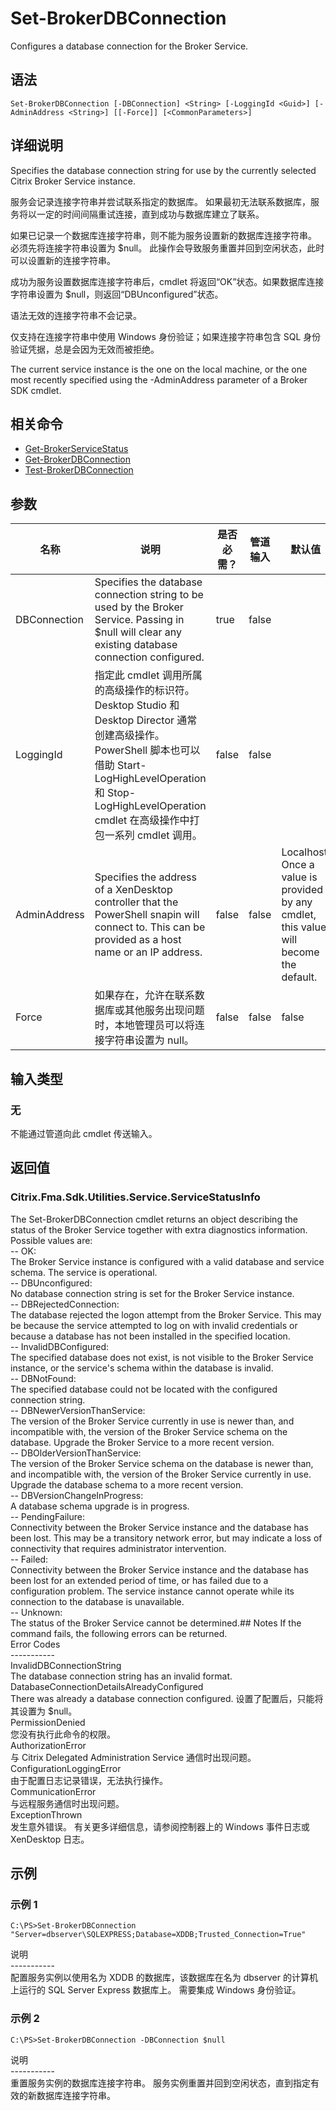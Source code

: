 # Set-BrokerDBConnection

Configures a database connection for the Broker Service.

## 语法

    Set-BrokerDBConnection [-DBConnection] <String> [-LoggingId <Guid>] [-AdminAddress <String>] [[-Force]] [<CommonParameters>]
    

## 详细说明

Specifies the database connection string for use by the currently selected Citrix Broker Service instance.

服务会记录连接字符串并尝试联系指定的数据库。 如果最初无法联系数据库，服务将以一定的时间间隔重试连接，直到成功与数据库建立了联系。

如果已记录一个数据库连接字符串，则不能为服务设置新的数据库连接字符串。 必须先将连接字符串设置为 $null。 此操作会导致服务重置并回到空闲状态，此时可以设置新的连接字符串。

成功为服务设置数据库连接字符串后，cmdlet 将返回“OK”状态。如果数据库连接字符串设置为 $null，则返回“DBUnconfigured”状态。

语法无效的连接字符串不会记录。

仅支持在连接字符串中使用 Windows 身份验证；如果连接字符串包含 SQL 身份验证凭据，总是会因为无效而被拒绝。

The current service instance is the one on the local machine, or the one most recently specified using the -AdminAddress parameter of a Broker SDK cmdlet.

## 相关命令

- [Get-BrokerServiceStatus](Get-BrokerServiceStatus.html)
- [Get-BrokerDBConnection](Get-BrokerDBConnection.html)
- [Test-BrokerDBConnection](Test-BrokerDBConnection.html)

## 参数

| 名称           | 说明                                                                                                                                                                              | 是否必需？ | 管道输入  | 默认值                                                                                    |
| ------------ | ------------------------------------------------------------------------------------------------------------------------------------------------------------------------------- | ----- | ----- | -------------------------------------------------------------------------------------- |
| DBConnection | Specifies the database connection string to be used by the Broker Service. Passing in $null will clear any existing database connection configured.                             | true  | false |                                                                                        |
| LoggingId    | 指定此 cmdlet 调用所属的高级操作的标识符。 Desktop Studio 和 Desktop Director 通常创建高级操作。 PowerShell 脚本也可以借助 Start-LogHighLevelOperation 和 Stop-LogHighLevelOperation cmdlet 在高级操作中打包一系列 cmdlet 调用。 | false | false |                                                                                        |
| AdminAddress | Specifies the address of a XenDesktop controller that the PowerShell snapin will connect to. This can be provided as a host name or an IP address.                              | false | false | Localhost. Once a value is provided by any cmdlet, this value will become the default. |
| Force        | 如果存在，允许在联系数据库或其他服务出现问题时，本地管理员可以将连接字符串设置为 null。                                                                                                                                  | false | false | false                                                                                  |

## 输入类型

### 无

不能通过管道向此 cmdlet 传送输入。

## 返回值

### Citrix.Fma.Sdk.Utilities.Service.ServiceStatusInfo

The Set-BrokerDBConnection cmdlet returns an object describing the status of the Broker Service together with extra diagnostics information. Possible values are:  
-- OK:  
The Broker Service instance is configured with a valid database and service schema. The service is operational.  
-- DBUnconfigured:  
No database connection string is set for the Broker Service instance.  
-- DBRejectedConnection:  
The database rejected the logon attempt from the Broker Service. This may be because the service attempted to log on with invalid credentials or because a database has not been installed in the specified location.  
-- InvalidDBConfigured:  
The specified database does not exist, is not visible to the Broker Service instance, or the service's schema within the database is invalid.  
-- DBNotFound:  
The specified database could not be located with the configured connection string.  
-- DBNewerVersionThanService:  
The version of the Broker Service currently in use is newer than, and incompatible with, the version of the Broker Service schema on the database. Upgrade the Broker Service to a more recent version.  
-- DBOlderVersionThanService:  
The version of the Broker Service schema on the database is newer than, and incompatible with, the version of the Broker Service currently in use. Upgrade the database schema to a more recent version.  
-- DBVersionChangeInProgress:  
A database schema upgrade is in progress.  
-- PendingFailure:  
Connectivity between the Broker Service instance and the database has been lost. This may be a transitory network error, but may indicate a loss of connectivity that requires administrator intervention.  
-- Failed:  
Connectivity between the Broker Service instance and the database has been lost for an extended period of time, or has failed due to a configuration problem. The service instance cannot operate while its connection to the database is unavailable.  
-- Unknown:  
The status of the Broker Service cannot be determined.## Notes If the command fails, the following errors can be returned.  
Error Codes  
\---\---\-----  
InvalidDBConnectionString  
The database connection string has an invalid format.  
DatabaseConnectionDetailsAlreadyConfigured  
There was already a database connection configured. 设置了配置后，只能将其设置为 $null。  
PermissionDenied  
您没有执行此命令的权限。  
AuthorizationError  
与 Citrix Delegated Administration Service 通信时出现问题。  
ConfigurationLoggingError  
由于配置日志记录错误，无法执行操作。  
CommunicationError  
与远程服务通信时出现问题。  
ExceptionThrown  
发生意外错误。 有关更多详细信息，请参阅控制器上的 Windows 事件日志或 XenDesktop 日志。

## 示例

### 示例 1

    C:\PS>Set-BrokerDBConnection "Server=dbserver\SQLEXPRESS;Database=XDDB;Trusted_Connection=True"
    

说明  
\---\---\-----  
配置服务实例以使用名为 XDDB 的数据库，该数据库在名为 dbserver 的计算机上运行的 SQL Server Express 数据库上。 需要集成 Windows 身份验证。

### 示例 2

    C:\PS>Set-BrokerDBConnection -DBConnection $null
    

说明  
\---\---\-----  
重置服务实例的数据库连接字符串。 服务实例重置并回到空闲状态，直到指定有效的新数据库连接字符串。